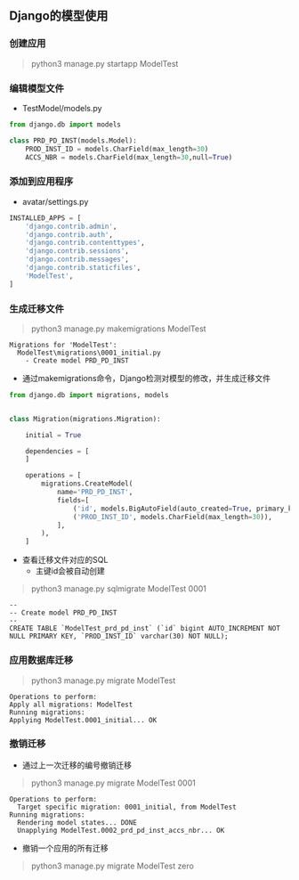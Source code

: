 ## Django的模型使用

### 创建应用

> python3 manage.py startapp ModelTest

### 编辑模型文件

- TestModel/models.py

```python
from django.db import models

class PRD_PD_INST(models.Model):
    PROD_INST_ID = models.CharField(max_length=30)
    ACCS_NBR = models.CharField(max_length=30,null=True)
```

### 添加到应用程序

- avatar/settings.py

```python
INSTALLED_APPS = [
    'django.contrib.admin',
    'django.contrib.auth',
    'django.contrib.contenttypes',
    'django.contrib.sessions',
    'django.contrib.messages',
    'django.contrib.staticfiles',
    'ModelTest',
]
```

### 生成迁移文件

> python3 manage.py makemigrations ModelTest

```
Migrations for 'ModelTest':
  ModelTest\migrations\0001_initial.py
    - Create model PRD_PD_INST
```

- 通过makemigrations命令，Django检测对模型的修改，并生成迁移文件

```python
from django.db import migrations, models


class Migration(migrations.Migration):

    initial = True

    dependencies = [
    ]

    operations = [
        migrations.CreateModel(
            name='PRD_PD_INST',
            fields=[
                ('id', models.BigAutoField(auto_created=True, primary_key=True, serialize=False, verbose_name='ID')),
                ('PROD_INST_ID', models.CharField(max_length=30)),
            ],
        ),
    ]
```

- 查看迁移文件对应的SQL
  - 主键id会被自动创建

> python3 manage.py sqlmigrate ModelTest 0001

```
--
-- Create model PRD_PD_INST
--
CREATE TABLE `ModelTest_prd_pd_inst` (`id` bigint AUTO_INCREMENT NOT NULL PRIMARY KEY, `PROD_INST_ID` varchar(30) NOT NULL);
```

### 应用数据库迁移

> python3 manage.py migrate ModelTest

```
Operations to perform:
Apply all migrations: ModelTest
Running migrations:
Applying ModelTest.0001_initial... OK
```

### 撤销迁移

- 通过上一次迁移的编号撤销迁移

> python3 manage.py migrate ModelTest 0001

```
Operations to perform:
  Target specific migration: 0001_initial, from ModelTest
Running migrations:
  Rendering model states... DONE
  Unapplying ModelTest.0002_prd_pd_inst_accs_nbr... OK
```

- 撤销一个应用的所有迁移

> python3 manage.py migrate ModelTest zero